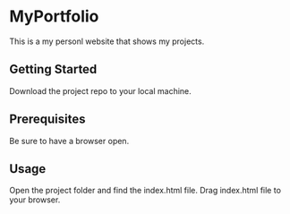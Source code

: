 # MyPortfolio

This is a my personl website that shows my projects.

## Getting Started

Download the project repo to your local machine.

## Prerequisites

Be sure to have a browser open.

## Usage

Open the project folder and find the index.html file. Drag index.html file to your browser. 

